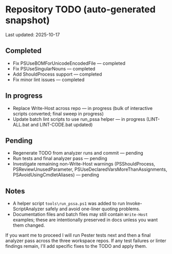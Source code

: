 # Repository TODO (auto-generated snapshot)

Last updated: 2025-10-17

## Completed
- Fix PSUseBOMForUnicodeEncodedFile — completed
- Fix PSUseSingularNouns — completed
- Add ShouldProcess support — completed
- Fix minor lint issues — completed

## In progress
- Replace Write-Host across repo — in progress (bulk of interactive scripts converted; final sweep in progress)
- Update batch lint scripts to use run_pssa helper — in progress (LINT-ALL.bat and LINT-CODE.bat updated)

## Pending
- Regenerate TODO from analyzer runs and commit — pending
- Run tests and final analyzer pass — pending
- Investigate remaining non-Write-Host warnings (PSShouldProcess, PSReviewUnusedParameter, PSUseDeclaredVarsMoreThanAssignments, PSAvoidUsingCmdletAliases) — pending

## Notes
- A helper script `tools\run_pssa.ps1` was added to run Invoke-ScriptAnalyzer safely and avoid one-liner quoting problems.
- Documentation files and batch files may still contain `Write-Host` examples; these are intentionally preserved in docs unless you want them changed.

If you want me to proceed I will run Pester tests next and then a final analyzer pass across the three workspace repos. If any test failures or linter findings remain, I'll add specific fixes to the TODO and apply them.